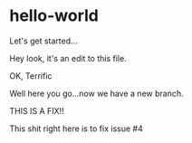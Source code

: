 # hello-world
Let's get started...

Hey look, it's an edit to this file.  

OK, Terrific

Well here you go...now we have a new branch.

THIS IS A FIX!!

This shit right here is to fix issue #4
